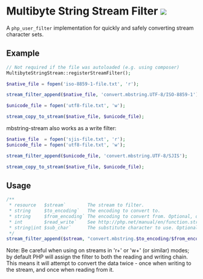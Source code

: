 # Multibyte String Stream Filter <img src="https://travis-ci.org/ericnorris/mbstring-stream.svg">
A `php_user_filter` implementation for quickly and safely converting stream character sets.

## Example
```php
// Not required if the file was autoloaded (e.g. using composer)
MultibyteStringStream::registerStreamFilter();

$native_file = fopen('iso-8859-1-file.txt', 'r');

stream_filter_append($native_file, 'convert.mbstring.UTF-8/ISO-8859-1');

$unicode_file = fopen('utf8-file.txt', 'w');

stream_copy_to_stream($native_file, $unicode_file);
```

mbstring-stream also works as a write filter:
```php
$native_file  = fopen('sjis-file.txt', 'r');
$unicode_file = fopen('utf8-file.txt', 'w');

stream_filter_append($unicode_file, 'convert.mbstring.UTF-8/SJIS');

stream_copy_to_stream($native_file, $unicode_file);
```

## Usage
```php
/**
 * resource   $stream`        The stream to filter.
 * string     $to_encoding`   The encoding to convert to.
 * string     $from_encoding` The encoding to convert from. Optional, defaults to mb_internal_encoding()
 * int        $read_write`    See http://php.net/manual/en/function.stream-filter-append.php
 * string|int $sub_char`      The substitute character to use. Optional, defaults to mb_substitute_character()
 */
stream_filter_append($stream, "convert.mbstring.$to_encoding/$from_encoding", $read_write, $sub_char);
```
Note: Be careful when using on streams in 'r+' or 'w+' (or similar) modes; by default PHP will assign the filter to both the reading and writing chain. This means it will attempt to convert the data twice - once when writing to the stream, and once when reading from it.
